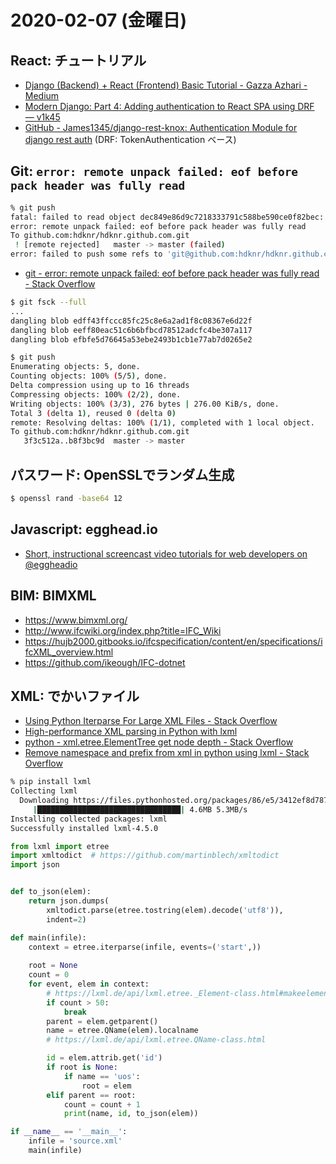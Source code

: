# 2020-02-07 (金曜日)

## React: チュートリアル

- [Django (Backend) + React (Frontend) Basic Tutorial - Gazza Azhari - Medium](https://medium.com/@gazzaazhari/django-backend-react-frontend-basic-tutorial-6249af7964e4)
- [Modern Django: Part 4: Adding authentication to React SPA using DRF — v1k45](http://v1k45.com/blog/modern-django-part-4-adding-authentication-to-react-spa-using-drf/)
- [GitHub - James1345/django-rest-knox: Authentication Module for django rest auth](https://github.com/James1345/django-rest-knox) (DRF: TokenAuthentication ベース)

## Git: `error: remote unpack failed: eof before pack header was fully read`

~~~bash
% git push
fatal: failed to read object dec849e86d9c7218333791c588be590ce0f82bec: Input/output error
error: remote unpack failed: eof before pack header was fully read
To github.com:hdknr/hdknr.github.com.git
 ! [remote rejected]   master -> master (failed)
error: failed to push some refs to 'git@github.com:hdknr/hdknr.github.com.git'
~~~

- [git - error: remote unpack failed: eof before pack header was fully read - Stack Overflow](https://stackoverflow.com/questions/54301016/error-remote-unpack-failed-eof-before-pack-header-was-fully-read)

~~~bash
$ git fsck --full
...
dangling blob edff43ffccc85fc25c8e6a2ad1f8c08367e6d22f
dangling blob eeff80eac51c6b6bfbcd78512adcfc4be307a117
dangling blob efbfe5d76645a53ebe2493b1cb1e77ab7d0265e2
~~~

~~~bash
$ git push 
Enumerating objects: 5, done.
Counting objects: 100% (5/5), done.
Delta compression using up to 16 threads
Compressing objects: 100% (2/2), done.
Writing objects: 100% (3/3), 276 bytes | 276.00 KiB/s, done.
Total 3 (delta 1), reused 0 (delta 0)
remote: Resolving deltas: 100% (1/1), completed with 1 local object.
To github.com:hdknr/hdknr.github.com.git
   3f3c512a..b8f3bc9d  master -> master
~~~

## パスワード: OpenSSLでランダム生成

~~~bash
$ openssl rand -base64 12
~~~

## Javascript: egghead.io

- [Short, instructional screencast video tutorials for web developers on @eggheadio](https://egghead.io/)

## BIM: BIMXML

- https://www.bimxml.org/
- http://www.ifcwiki.org/index.php?title=IFC_Wiki
- https://hujb2000.gitbooks.io/ifcspecification/content/en/specifications/ifcXML_overview.html
- https://github.com/ikeough/IFC-dotnet

## XML: でかいファイル

- [Using Python Iterparse For Large XML Files - Stack Overflow](https://stackoverflow.com/questions/7171140/using-python-iterparse-for-large-xml-files)
- [High-performance XML parsing in Python with lxml](https://www.ibm.com/developerworks/xml/library/x-hiperfparse/)
- [python - xml.etree.ElementTree get node depth - Stack Overflow](https://stackoverflow.com/questions/17275524/xml-etree-elementtree-get-node-depth)
- [Remove namespace and prefix from xml in python using lxml - Stack Overflow](https://stackoverflow.com/questions/18159221/remove-namespace-and-prefix-from-xml-in-python-using-lxml)

~~~bash
% pip install lxml
Collecting lxml
  Downloading https://files.pythonhosted.org/packages/86/e5/3412ef8d7870c4075dcd832298e07f2bfa2c18879aeea5d931f7096f27ba/lxml-4.5.0-cp38-cp38-macosx_10_9_x86_64.whl (4.6MB)
     |████████████████████████████████| 4.6MB 5.3MB/s 
Installing collected packages: lxml
Successfully installed lxml-4.5.0
~~~

~~~py
from lxml import etree
import xmltodict  # https://github.com/martinblech/xmltodict
import json


def to_json(elem):
    return json.dumps(
        xmltodict.parse(etree.tostring(elem).decode('utf8')),
        indent=2)

def main(infile):
    context = etree.iterparse(infile, events=('start',))
 
    root = None
    count = 0
    for event, elem in context:
        # https://lxml.de/api/lxml.etree._Element-class.html#makeelement
        if count > 50:
            break
        parent = elem.getparent()  
        name = etree.QName(elem).localname
        # https://lxml.de/api/lxml.etree.QName-class.html

        id = elem.attrib.get('id') 
        if root is None:
            if name == 'uos':
                root = elem
        elif parent == root: 
            count = count + 1
            print(name, id, to_json(elem))

if __name__ == '__main__':
    infile = 'source.xml'
    main(infile)
~~~
